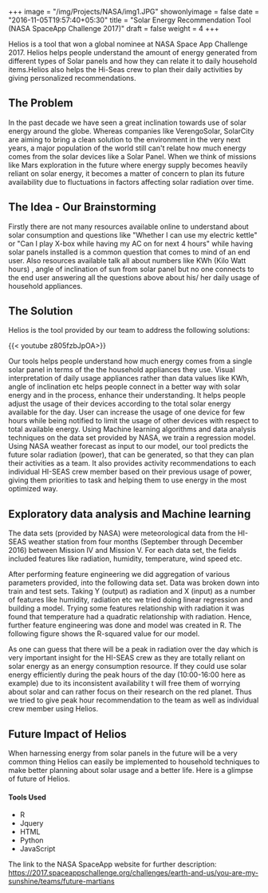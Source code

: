 +++
image = "/img/Projects/NASA/img1.JPG"
showonlyimage = false
date = "2016-11-05T19:57:40+05:30"
title = "Solar Energy Recommendation Tool (NASA SpaceApp Challenge 2017)"
draft = false
weight = 4
+++

Helios is a tool that won a global nominee at NASA Space App Challenge 2017. Helios helps people understand the amount of energy generated from different types of Solar panels and how they can relate it to daily household items.Helios also helps the Hi-Seas crew to plan their daily activities by giving personalized recommendations.

## The Problem

In the past decade we have seen a great inclination towards use of solar energy around the globe. Whereas companies like VerengoSolar, SolarCity are aiming to bring a clean solution to the environment in the very next years, a major population of the world still can't relate how much energy comes from the solar devices like a Solar Panel. When we think of missions like Mars exploration in the future where energy supply becomes heavily reliant on solar energy, it becomes a matter of concern to plan its future availability due to fluctuations in factors affecting solar radiation over time.

## The Idea - Our Brainstorming

Firstly there are not many resources available online to understand about solar consumption and questions like "Whether I can use my electric kettle" or "Can I play X-box while having my AC on for next 4 hours" while having solar panels installed is a common question that comes to mind of an end user. Also resources available talk all about numbers like KWh (Kilo Watt hours) , angle of inclination of sun from solar panel but no one connects to the end user answering all the questions above about his/ her daily usage of household appliances.


## The Solution

Helios is the tool provided by our team to address the following solutions:

{{< youtube z805fzbJpOA>}} 


Our tools helps people understand how much energy comes from a single solar panel in terms of the the household appliances they use. Visual interpretation of daily usage appliances rather than data values like KWh, angle of inclination etc helps people connect in a better way with solar energy and in the process, enhance their understanding.
It helps people adjust the usage of their devices according to the total solar energy available for the day. User can increase the usage of one device for few hours while being notified to limit the usage of other devices with respect to total available energy.
Using Machine learning algorithms and data analysis techniques on the data set provided by NASA, we train a regression model. Using NASA weather forecast as input to our model, our tool predicts the future solar radiation (power), that can be generated, so that they can plan their activities as a team.
It also provides activity recommendations to each individual HI-SEAS crew member based on their previous usage of power, giving them priorities to task and helping them to use energy in the most optimized way.

## Exploratory data analysis and Machine learning

The data sets (provided by NASA) were meteorological data from the HI-SEAS weather station from four months (September through December 2016) between Mission IV and Mission V. For each data set, the fields included features like radiation, humidity, temperature, wind speed etc.

After performing feature engineering we did aggregation of various parameters provided, into the following data set. Data was broken down into train and test sets. Taking Y (output) as radiation and X (input) as a number of features like humidity, radiation etc we tried doing linear regression and building a model. Trying some features relationship with radiation it was found that temperature had a quadratic relationship with radiation. Hence, further feature engineering was done and model was created in R. The following figure shows the R-squared value for our model.

As one can guess that there will be a peak in radiation over the day which is very important insight for the HI-SEAS crew as they are totally reliant on solar energy as an energy consumption resource. If they could use solar energy efficiently during the peak hours of the day (10:00-16:00 here as example) due to its inconsistent availability t will free them of worrying about solar and can rather focus on their research on the red planet.
Thus we tried to give peak hour recommendation to the team as well as individual crew member using Helios.

## Future Impact of Helios

When harnessing energy from solar panels in the future will be a very common thing Helios can easily be implemented to household techniques to make better planning about solar usage and a better life. Here is a glimpse of future of Helios.

#### Tools Used

* R
* Jquery
* HTML
* Python
* JavaScript

The link to the NASA SpaceApp website for further description: https://2017.spaceappschallenge.org/challenges/earth-and-us/you-are-my-sunshine/teams/future-martians

